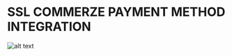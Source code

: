 # SSL COMMERZE PAYMENT METHOD INTEGRATION

![alt text](https://securepay.sslcommerz.com/public/image/SSLCommerz-Pay-With-logo-All-Size-05.png)


